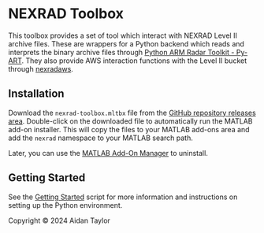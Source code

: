 # NEXRAD Toolbox

This toolbox provides a set of tool which interact with NEXRAD Level II archive files. These are wrappers for a Python backend which reads and interprets the binary archive files through [Python ARM Radar Toolkit - Py-ART](https://arm-doe.github.io/pyart/). They also provide AWS interaction functions with the Level II bucket through [nexradaws](https://nexradaws.readthedocs.io/en/latest/index.html). 

## Installation

Download the `nexrad-toolbox.mltbx` file from the [GitHub repository releases area](https://github.com/aidan-taylor/nexrad-toolbox/releases). Double-click on the downloaded file to automatically run the MATLAB add-on installer. This will copy the files to your MATLAB add-ons area and add the `nexrad` namespace to your MATLAB search path.

Later, you can use the [MATLAB Add-On Manager](https://www.mathworks.com/help/matlab/matlab_env/get-add-ons.html) to uninstall.

## Getting Started

See the [Getting Started](./toolbox/gettingStarted.mlx) script for more information and instructions on setting up the Python environment.

Copyright &copy; 2024 Aidan Taylor